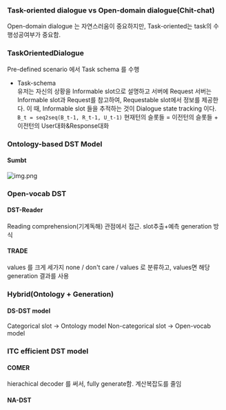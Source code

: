 ### Task-oriented dialogue vs Open-domain dialogue(Chit-chat)

Open-domain dialogue 는 자연스러움이 중요하지만, Task-oriented는 task의 수행성공여부가 중요함.

### TaskOrientedDialogue
Pre-defined scenario 에서 Task schema 를 수행
- Task-schema  
  유저는 자신의 상황을 Informable slot으로 설명하고 서버에 Request
  서버는 Informable slot과 Request를 참고하여, Requestable slot에서 정보를 제공한다.
  이 때, Informable slot 들을 추적하는 것이 Dialogue state tracking 이다.
```B_t = seq2seq(B_t-1, R_t-1, U_t-1)```
현재턴의 슬롯들 = 이전턴의 슬롯들 + 이전턴의 User대화&Response대화
  
### Ontology-based DST Model
#### Sumbt
![img.png](img.png)

### Open-vocab DST
#### DST-Reader
Reading comprehension(기계독해) 관점에서 접근. slot추출+예측 generation 방식
#### TRADE
values 를 크게 세가지
none / don't care / values
로 분류하고, values면 해당 generation 결과를 사용

### Hybrid(Ontology + Generation)
#### DS-DST model
Categorical slot -> Ontology model
Non-categorical slot -> Open-vocab model 

### ITC efficient DST model
#### COMER
hierachical decoder 를 써서, fully generate함. 계산복잡도를 줄임
#### NA-DST

